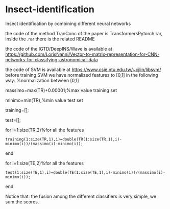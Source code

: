 # Insect-identification
Insect identification by combining different neural networks



the code of the method TranConc of the paper is TransformersPytorch.rar, inside the .rar there is the related README



the code of the IGTD/DeepINS/Wave is available at https://github.com/LorisNanni/Vector-to-matrix-representation-for-CNN-networks-for-classifying-astronomical-data




the code of SVM is available at https://www.csie.ntu.edu.tw/~cjlin/libsvm/
before training SVM we have normalized features to [0,1] in the following way:
%normalization between [0,1]

massimo=max(TR)+0.00001;%max value training set

minimo=min(TR);%min value test set

training=[];

test=[];

for i=1:size(TR,2)%for all the features

    training(1:size(TR,1),i)=double(TR(1:size(TR,1),i)-minimo(i))/(massimo(i)-minimo(i));
    
end

for i=1:size(TE,2)%for all the features

    test(1:size(TE,1),i)=double(TE(1:size(TE,1),i)-minimo(i))/(massimo(i)-minimo(i));
    
end







Notice that: the fusion among the different classifiers is very simple, we sum the scores. 
